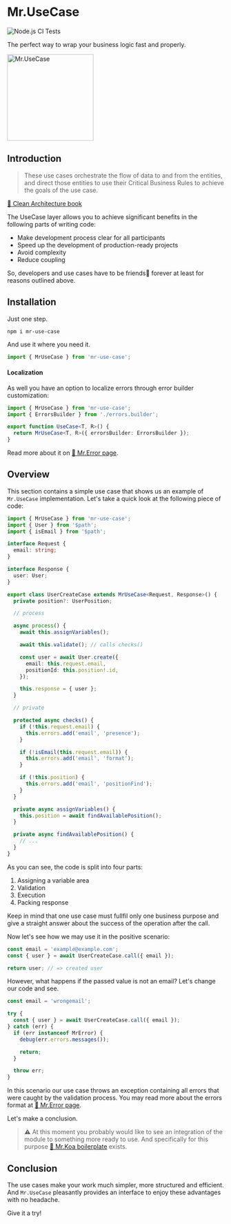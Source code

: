 # Mr.UseCase

![Node.js CI Tests](https://github.com/IlyaDonskikh/mr-use-case/actions/workflows/node.js.yml/badge.svg?branch=master)

The perfect way to wrap your business logic fast and properly.

<img width="200" alt="Mr.UseCase" src="https://user-images.githubusercontent.com/3100222/118412068-9bcf2a80-b6a0-11eb-8977-98c66c165052.png">

## Introduction

> These use cases orchestrate the flow of data to and from the entities, and direct those entities to use their Critical Business Rules to achieve the goals of the use case.

[📖 Clean Architecture book](http://www.plainionist.net/Clean-Architecture/)

The UseCase layer allows you to achieve significant benefits in the following parts of writing code:

- Make development process clear for all participants
- Speed up the development of production-ready projects
- Avoid complexity
- Reduce coupling

So, developers and use cases have to be friends🤝 forever at least for reasons outlined above.

## Installation

Just one step.

```shell
npm i mr-use-case
```

And use it where you need it.

```typescript
import { MrUseCase } from 'mr-use-case';
```

#### Localization

As well you have an option to localize errors through error builder customization:

```typescript
import { MrUseCase } from 'mr-use-case';
import { ErrorsBuilder } from './errors.builder';

export function UseCase<T, R>() {
  return MrUseCase<T, R>({ errorsBuilder: ErrorsBuilder });
}
```

Read more about it on [🥞 Mr.Error page](https://github.com/IlyaDonskikh/mr-error).

## Overview

This section contains a simple use case that shows us an example of `Mr.UseCase` implementation. Let's take a quick look at the following piece of code:

```typescript
import { MrUseCase } from 'mr-use-case';
import { User } from '$path';
import { isEmail } from '$path';

interface Request {
  email: string;
}

interface Response {
  user: User;
}

export class UserCreateCase extends MrUseCase<Request, Response>() {
  private position?: UserPosition;

  // process

  async process() {
    await this.assignVariables();

    await this.validate(); // calls checks()

    const user = await User.create({
      email: this.request.email,
      positionId: this.position!.id,
    });

    this.response = { user };
  }

  // private

  protected async checks() {
    if (!this.request.email) {
      this.errors.add('email', 'presence');
    }

    if (!isEmail(this.request.email)) {
      this.errors.add('email', 'format');
    }

    if (!this.position) {
      this.errors.add('email', 'positionFind');
    }
  }

  private async assignVariables() {
    this.position = await findAvailablePosition();
  }

  private async findAvailablePosition() {
    // ...
  }
}
```

As you can see, the code is split into four parts:

1. Assigning a variable area
2. Validation
3. Execution
4. Packing response

Keep in mind that one use case must fullfil only one business purpose and give a straight answer about the success of the operation after the call.

Now let's see how we may use it in the positive scenario:

```typescript
const email = 'example@example.com';
const { user } = await UserCreateCase.call({ email });

return user; // => created user
```

However, what happens if the passed value is not an email? Let's change our code and see.

```typescript
const email = 'wrongemail';

try {
  const { user } = await UserCreateCase.call({ email });
} catch (err) {
  if (err instanceof MrError) {
    debug(err.errors.messages());

    return;
  }

  throw err;
}
```

In this scenario our use case throws an exception containing all errors that were caught by the validation process. You may read more about the errors format at [🥞 Mr.Error page](https://github.com/IlyaDonskikh/mr-error).

Let's make a conclusion.

> ⚠️ At this moment you probably would like to see an integration of the module to something more ready to use. And specifically for this purpose [🐨 Mr.Koa boilerplate](https://github.com/IlyaDonskikh/mrkoa) exists.

## Conclusion

The use cases make your work much simpler, more structured and efficient. And `Mr.UseCase` pleasantly provides an interface to enjoy these advantages with no headache.

Give it a try!

